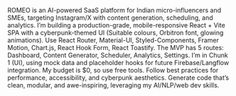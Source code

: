 ROMEO is an AI-powered SaaS platform for Indian micro-influencers and SMEs, targeting Instagram/X with content generation, scheduling, and analytics. I’m building a production-grade, mobile-responsive React + Vite SPA with a cyberpunk-themed UI (Suitable colours, Orbitron font, glowing animations). Use React Router, Material-UI, Styled-Components, Framer Motion, Chart.js, React Hook Form, React Toastify. The MVP has 5 routes: Dashboard, Content Generator, Scheduler, Analytics, Settings. I’m in Chunk 1 (UI), using mock data and placeholder hooks for future Firebase/Langflow integration. My budget is $0, so use free tools. Follow best practices for performance, accessibility, and cyberpunk aesthetics. Generate code that’s clean, modular, and awe-inspiring, leveraging my AI/NLP/web dev skills.